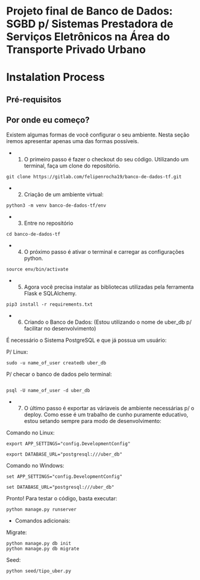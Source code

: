 # Projeto final de Banco de Dados: SGBD p/ Sistemas Prestadora de Serviços Eletrônicos na Área do Transporte Privado Urbano 



# Instalation Process

## Pré-requisitos


## Por onde eu começo?

Existem algumas formas de você configurar o seu ambiente. Nesta seção iremos apresentar apenas uma das formas possíveis.

* 1. O primeiro passo é fazer o checkout do seu código. Utilizando um terminal, faça um clone do repositório.

```
git clone https://gitlab.com/felipenrocha19/banco-de-dados-tf.git
```
* 2. Criação de um ambiente virtual:

```
python3 -m venv banco-de-dados-tf/env
```

* 3. Entre no repositório

```
cd banco-de-dados-tf
```

* 4. O próximo passo é ativar o terminal e carregar as configurações python.

```
source env/bin/activate
```

* 5. Agora você precisa instalar as bibliotecas utilizadas pela ferramenta Flask e SQLAlchemy.
```
pip3 install -r requirements.txt
```

* 6. Criando o Banco de Dados: (Estou utilizando o nome de uber_db p/ facilitar no desenvolvimento)

É necessário o Sistema PostgreSQL e que já possua um usuário:

P/ Linux:
```
sudo -u name_of_user createdb uber_db
```
P/ checar o banco de dados pelo terminal:
```

psql -U name_of_user -d uber_db
```


* 7. O último passo é exportar as váriaveis de ambiente necessárias p/ o deploy. Como esse é um trabalho de cunho puramente educativo, estou setando sempre para modo de desenvolvimento:

Comando no Linux:

```
export APP_SETTINGS="config.DevelopmentConfig"

export DATABASE_URL="postgresql:///uber_db"
```

Comando no Windows:

```
set APP_SETTINGS="config.DevelopmentConfig"

set DATABASE_URL="postgresql:///uber_db"
```


Pronto! Para testar o código, basta executar:
```
python manage.py runserver

```

* Comandos adicionais:

Migrate:
```
python manage.py db init
python manage.py db migrate
```

Seed:

```
python seed/tipo_uber.py
